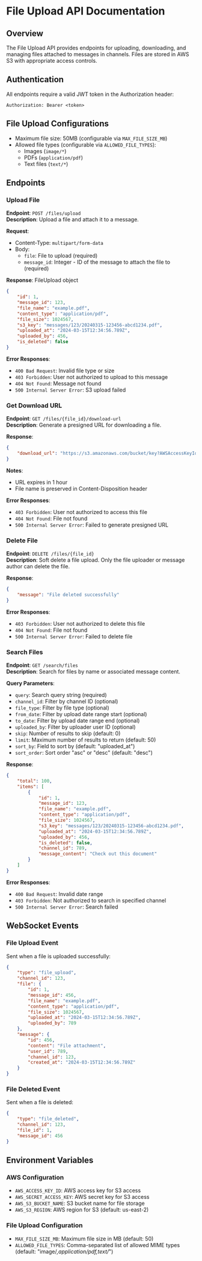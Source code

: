 # File Upload API Documentation

## Overview
The File Upload API provides endpoints for uploading, downloading, and managing files attached to messages in channels. Files are stored in AWS S3 with appropriate access controls.

## Authentication
All endpoints require a valid JWT token in the Authorization header:
```
Authorization: Bearer <token>
```

## File Upload Configurations
- Maximum file size: 50MB (configurable via `MAX_FILE_SIZE_MB`)
- Allowed file types (configurable via `ALLOWED_FILE_TYPES`):
  - Images (`image/*`)
  - PDFs (`application/pdf`)
  - Text files (`text/*`)

## Endpoints

### Upload File
**Endpoint**: `POST /files/upload`  
**Description**: Upload a file and attach it to a message.

**Request**:
- Content-Type: `multipart/form-data`
- Body:
  - `file`: File to upload (required)
  - `message_id`: Integer - ID of the message to attach the file to (required)

**Response**: FileUpload object
```json
{
    "id": 1,
    "message_id": 123,
    "file_name": "example.pdf",
    "content_type": "application/pdf",
    "file_size": 1024567,
    "s3_key": "messages/123/20240315-123456-abcd1234.pdf",
    "uploaded_at": "2024-03-15T12:34:56.789Z",
    "uploaded_by": 456,
    "is_deleted": false
}
```

**Error Responses**:
- `400 Bad Request`: Invalid file type or size
- `403 Forbidden`: User not authorized to upload to this message
- `404 Not Found`: Message not found
- `500 Internal Server Error`: S3 upload failed

### Get Download URL
**Endpoint**: `GET /files/{file_id}/download-url`  
**Description**: Generate a presigned URL for downloading a file.

**Response**:
```json
{
    "download_url": "https://s3.amazonaws.com/bucket/key?AWSAccessKeyId=..."
}
```

**Notes**:
- URL expires in 1 hour
- File name is preserved in Content-Disposition header

**Error Responses**:
- `403 Forbidden`: User not authorized to access this file
- `404 Not Found`: File not found
- `500 Internal Server Error`: Failed to generate presigned URL

### Delete File
**Endpoint**: `DELETE /files/{file_id}`  
**Description**: Soft delete a file upload. Only the file uploader or message author can delete the file.

**Response**:
```json
{
    "message": "File deleted successfully"
}
```

**Error Responses**:
- `403 Forbidden`: User not authorized to delete this file
- `404 Not Found`: File not found
- `500 Internal Server Error`: Failed to delete file

### Search Files
**Endpoint**: `GET /search/files`  
**Description**: Search for files by name or associated message content.

**Query Parameters**:
- `query`: Search query string (required)
- `channel_id`: Filter by channel ID (optional)
- `file_type`: Filter by file type (optional)
- `from_date`: Filter by upload date range start (optional)
- `to_date`: Filter by upload date range end (optional)
- `uploaded_by`: Filter by uploader user ID (optional)
- `skip`: Number of results to skip (default: 0)
- `limit`: Maximum number of results to return (default: 50)
- `sort_by`: Field to sort by (default: "uploaded_at")
- `sort_order`: Sort order "asc" or "desc" (default: "desc")

**Response**:
```json
{
    "total": 100,
    "items": [
        {
            "id": 1,
            "message_id": 123,
            "file_name": "example.pdf",
            "content_type": "application/pdf",
            "file_size": 1024567,
            "s3_key": "messages/123/20240315-123456-abcd1234.pdf",
            "uploaded_at": "2024-03-15T12:34:56.789Z",
            "uploaded_by": 456,
            "is_deleted": false,
            "channel_id": 789,
            "message_content": "Check out this document"
        }
    ]
}
```

**Error Responses**:
- `400 Bad Request`: Invalid date range
- `403 Forbidden`: Not authorized to search in specified channel
- `500 Internal Server Error`: Search failed

## WebSocket Events

### File Upload Event
Sent when a file is uploaded successfully:
```json
{
    "type": "file_upload",
    "channel_id": 123,
    "file": {
        "id": 1,
        "message_id": 456,
        "file_name": "example.pdf",
        "content_type": "application/pdf",
        "file_size": 1024567,
        "uploaded_at": "2024-03-15T12:34:56.789Z",
        "uploaded_by": 789
    },
    "message": {
        "id": 456,
        "content": "File attachment",
        "user_id": 789,
        "channel_id": 123,
        "created_at": "2024-03-15T12:34:56.789Z"
    }
}
```

### File Deleted Event
Sent when a file is deleted:
```json
{
    "type": "file_deleted",
    "channel_id": 123,
    "file_id": 1,
    "message_id": 456
}
```

## Environment Variables

### AWS Configuration
- `AWS_ACCESS_KEY_ID`: AWS access key for S3 access
- `AWS_SECRET_ACCESS_KEY`: AWS secret key for S3 access
- `AWS_S3_BUCKET_NAME`: S3 bucket name for file storage
- `AWS_S3_REGION`: AWS region for S3 (default: us-east-2)

### File Upload Configuration
- `MAX_FILE_SIZE_MB`: Maximum file size in MB (default: 50)
- `ALLOWED_FILE_TYPES`: Comma-separated list of allowed MIME types (default: "image/*,application/pdf,text/*") 